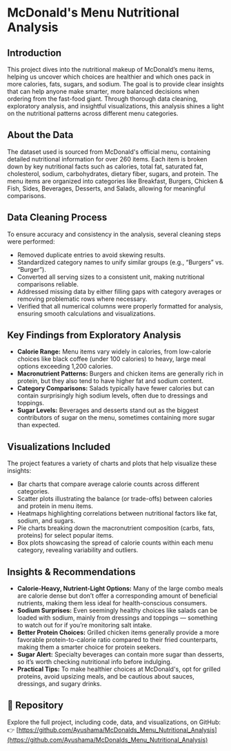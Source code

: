 # McDonald's Menu Nutritional Analysis

## Introduction  
This project dives into the nutritional makeup of McDonald’s menu items, helping us uncover which choices are healthier and which ones pack in more calories, fats, sugars, and sodium. The goal is to provide clear insights that can help anyone make smarter, more balanced decisions when ordering from the fast-food giant. Through thorough data cleaning, exploratory analysis, and insightful visualizations, this analysis shines a light on the nutritional patterns across different menu categories.

## About the Data  
The dataset used is sourced from McDonald's official menu, containing detailed nutritional information for over 260 items. Each item is broken down by key nutritional facts such as calories, total fat, saturated fat, cholesterol, sodium, carbohydrates, dietary fiber, sugars, and protein. The menu items are organized into categories like Breakfast, Burgers, Chicken & Fish, Sides, Beverages, Desserts, and Salads, allowing for meaningful comparisons.

## Data Cleaning Process  
To ensure accuracy and consistency in the analysis, several cleaning steps were performed:  
- Removed duplicate entries to avoid skewing results.  
- Standardized category names to unify similar groups (e.g., “Burgers” vs. “Burger”).  
- Converted all serving sizes to a consistent unit, making nutritional comparisons reliable.  
- Addressed missing data by either filling gaps with category averages or removing problematic rows where necessary.  
- Verified that all numerical columns were properly formatted for analysis, ensuring smooth calculations and visualizations.

## Key Findings from Exploratory Analysis  
- **Calorie Range:** Menu items vary widely in calories, from low-calorie choices like black coffee (under 100 calories) to heavy, large meal options exceeding 1,200 calories.  
- **Macronutrient Patterns:** Burgers and chicken items are generally rich in protein, but they also tend to have higher fat and sodium content.  
- **Category Comparisons:** Salads typically have fewer calories but can contain surprisingly high sodium levels, often due to dressings and toppings.  
- **Sugar Levels:** Beverages and desserts stand out as the biggest contributors of sugar on the menu, sometimes containing more sugar than expected.

## Visualizations Included  
The project features a variety of charts and plots that help visualize these insights:  
- Bar charts that compare average calorie counts across different categories.  
- Scatter plots illustrating the balance (or trade-offs) between calories and protein in menu items.  
- Heatmaps highlighting correlations between nutritional factors like fat, sodium, and sugars.  
- Pie charts breaking down the macronutrient composition (carbs, fats, proteins) for select popular items.  
- Box plots showcasing the spread of calorie counts within each menu category, revealing variability and outliers.

## Insights & Recommendations  
- **Calorie-Heavy, Nutrient-Light Options:** Many of the large combo meals are calorie dense but don’t offer a corresponding amount of beneficial nutrients, making them less ideal for health-conscious consumers.  
- **Sodium Surprises:** Even seemingly healthy choices like salads can be loaded with sodium, mainly from dressings and toppings — something to watch out for if you’re monitoring salt intake.  
- **Better Protein Choices:** Grilled chicken items generally provide a more favorable protein-to-calorie ratio compared to their fried counterparts, making them a smarter choice for protein seekers.  
- **Sugar Alert:** Specialty beverages can contain more sugar than desserts, so it’s worth checking nutritional info before indulging.  
- **Practical Tips:** To make healthier choices at McDonald's, opt for grilled proteins, avoid upsizing meals, and be cautious about sauces, dressings, and sugary drinks.

## 🔗 Repository

Explore the full project, including code, data, and visualizations, on GitHub:  
👉 [https://github.com/Ayushama/McDonalds_Menu_Nutritional_Analysis](https://github.com/Ayushama/McDonalds_Menu_Nutritional_Analysis)

